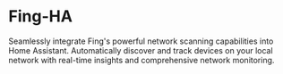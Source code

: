 # Fing-HA
Seamlessly integrate Fing's powerful network scanning capabilities into Home Assistant.  Automatically discover and track devices on your local network with real-time insights  and comprehensive network monitoring.
